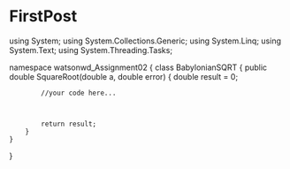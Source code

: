 # FirstPost


using System;
using System.Collections.Generic;
using System.Linq;
using System.Text;
using System.Threading.Tasks;

namespace watsonwd_Assignment02
{
    class BabylonianSQRT
    {
        public double SquareRoot(double a, double error)
        {
            double result = 0;

            //your code here...



            return result;
        }
    }
}
